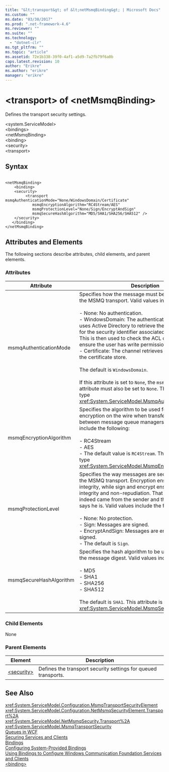 ```yaml
---
title: "&lt;transport&gt; of &lt;netMsmqBinding&gt; | Microsoft Docs"
ms.custom: ""
ms.date: "03/30/2017"
ms.prod: ".net-framework-4.6"
ms.reviewer: ""
ms.suite: ""
ms.technology: 
  - "dotnet-clr"
ms.tgt_pltfrm: ""
ms.topic: "article"
ms.assetid: 72e1b338-39f0-4af1-a5d9-7a2fb79f6a0b
caps.latest.revision: 10
author: "Erikre"
ms.author: "erikre"
manager: "erikre"
---
```

# &lt;transport&gt; of &lt;netMsmqBinding&gt;
Defines the transport security settings.  
  
 \<system.ServiceModel>  
\<bindings>  
\<netMsmqBinding>  
\<binding>  
\<security>  
\<transport>  
  
## Syntax  
  
```  
  
<netMsmqBinding>  
    <binding>  
    <security>  
         <transport msmqAuthenticationMode="None/WindowsDomain/Certificate"  
            msmqEncryptionAlgorithm="RC4Stream/AES"  
            msmqProtectionLevel="None/Sign/EncryptAndSign"  
            msmqSecureHashAlgorithm="MD5/SHA1/SHA256/SHA512" />  
    </security>  
   </binding>  
</netMsmqBinding>  
```  
  
## Attributes and Elements  
 The following sections describe attributes, child elements, and parent elements.  
  
### Attributes  
  
|Attribute|Description|  
|---------------|-----------------|  
|msmqAuthenticationMode|Specifies how the message must be authenticated by the MSMQ transport. Valid values include the following:<br /><br /> -   None: No authentication.<br />-   WindowsDomain: The authentication mechanism uses Active Directory to retrieve the X.509 certificate for the security identifier associated with the message. This is then used to check the ACL of the queue to ensure the user has write permission for the queue.<br />-   Certificate: The channel retrieves the certificate from the certificate store.<br /><br /> The default is `WindowsDomain`.<br /><br /> If this attribute is set to `None`, the `msmqProtectionLevel` attribute must also be set to `None`. This attribute is of type <xref:System.ServiceModel.MsmqAuthenticationMode>|  
|msmqEncryptionAlgorithm|Specifies the algorithm to be used for message encryption on the wire when transferring messages between message queue managers. Valid values include the following:<br /><br /> -   RC4Stream<br />-   AES<br />-   The default value is `RC4Stream`. This attribute is of type <xref:System.ServiceModel.MsmqEncryptionAlgorithm>.|  
|msmqProtectionLevel|Specifies the way messages are secured at the level of the MSMQ transport. Encryption ensures message integrity, while sign and encrypt ensures both message integrity and non-repudiation. That is, the message indeed came from the sender and the sender is who he says he is. Valid values include the following:<br /><br /> -   None: No protection.<br />-   Sign: Messages are signed.<br />-   EncryptAndSign: Messages are encrypted and signed.<br />-   The default is `Sign`.|  
|msmqSecureHashAlgorithm|Specifies the hash algorithm to be used for computing the message digest. Valid values include the following:<br /><br /> -   MD5<br />-   SHA1<br />-   SHA256<br />-   SHA512<br /><br /> The default is `SHA1`. This attribute is of type <xref:System.ServiceModel.MsmqSecureHashAlgorithm>.|  
  
### Child Elements  
 None  
  
### Parent Elements  
  
|Element|Description|  
|-------------|-----------------|  
|[\<security>](../../../../../docs/framework/configuring-apps/file-schema/wcf/security-of-netmsmqbinding.md)|Defines the transport security settings for queued transports.|  
  
## See Also  
 <xref:System.ServiceModel.Configuration.MsmqTransportSecurityElement>   
 <xref:System.ServiceModel.Configuration.NetMsmqSecurityElement.Transport%2A>   
 <xref:System.ServiceModel.NetMsmqSecurity.Transport%2A>   
 <xref:System.ServiceModel.MsmqTransportSecurity>   
 [Queues in WCF](../../../../../docs/framework/wcf/feature-details/queues-in-wcf.md)   
 [Securing Services and Clients](../../../../../docs/framework/wcf/feature-details/securing-services-and-clients.md)   
 [Bindings](../../../../../docs/framework/wcf/bindings.md)   
 [Configuring System-Provided Bindings](../../../../../docs/framework/wcf/feature-details/configuring-system-provided-bindings.md)   
 [Using Bindings to Configure Windows Communication Foundation Services and Clients](http://msdn.microsoft.com/en-us/bd8b277b-932f-472f-a42a-b02bb5257dfb)   
 [\<binding>](../../../../../docs/framework/misc/binding.md)